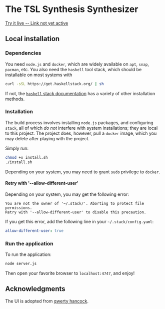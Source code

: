 # The TSL Synthesis Synthesizer

[Try it live -- Link not yet active](#)

## Local installation

### Dependencies

You need `node.js` and `docker`, which are widely available on `apt`, `snap`, `pacman`, etc.
You also need the `haskell` tool stack, which should be installable on most systems with
```sh
curl -sSL https://get.haskellstack.org/ | sh
```
If not, the [`haskell` stack documentation](https://docs.haskellstack.org/en/stable/install_and_upgrade/) has a variety of other installation methods.

### Installation

The build process involves installing `node.js` packages, and configuring `stack`, all of which _do not_ interfere with system installations; they are local to this project. The project does, however, pull a `docker` image, which you may delete after playing with the project.

Simply run:
```sh
chmod +x install.sh
./install.sh
```

Depending on your system, you may need to grant `sudo` privilege to `docker`.

#### Retry with '--allow-different-user'

Depending on your system, you may get the following error:

```
You are not the owner of '~/.stack/'. Aborting to protect file permissions.
Retry with '--allow-different-user' to disable this precaution.
```

If you get this error, add the following line in your `~/.stack/config.yaml`:

```yaml
allow-different-user: true
```

### Run the application

To run the application:
```sh
node server.js
```
Then open your favorite browser to `localhost:4747`, and enjoy!


## Acknowledgments
The UI is adopted from [qwerty hancock](https://stuartmemo.com/qwerty-hancock/).
